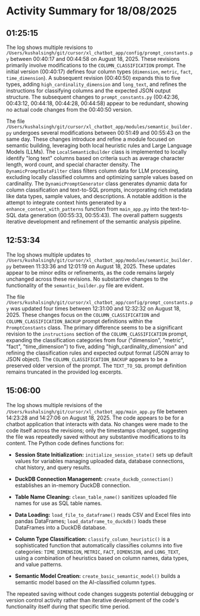 # Activity Summary for 18/08/2025

## 01:25:15
The log shows multiple revisions to `/Users/kushalsingh/git/cursor/xl_chatbot_app/config/prompt_constants.py` between 00:40:17 and 00:44:58 on August 18, 2025.  These revisions primarily involve modifications to the `COLUMN_CLASSIFICATION` prompt.  The initial version (00:40:17) defines four column types (`dimension`, `metric`, `fact`, `time_dimension`). A subsequent revision (00:40:50) expands this to five types, adding `high_cardinality_dimension` and `long_text`, and refines the instructions for classifying columns and the expected JSON output structure.  The subsequent changes to `prompt_constants.py` (00:42:36, 00:43:12, 00:44:18, 00:44:28, 00:44:58)  appear to be redundant, showing no actual code changes from the 00:40:50 version.

The file `/Users/kushalsingh/git/cursor/xl_chatbot_app/modules/semantic_builder.py` undergoes several modifications between 00:51:49 and 00:55:43 on the same day. These changes introduce and refine a module focused on semantic building, leveraging both local heuristic rules and Large Language Models (LLMs).  The `LocalSemanticBuilder` class is implemented to locally identify "long text" columns based on criteria such as average character length, word count, and special character density. The `DynamicPromptDataFilter` class filters column data for LLM processing, excluding locally classified columns and optimizing sample values based on cardinality. The `DynamicPromptGenerator` class generates dynamic data for column classification and text-to-SQL prompts, incorporating rich metadata like data types, sample values, and descriptions. A notable addition is the attempt to integrate context hints generated by a `enhance_context_with_patterns` function from `main_app.py` into the text-to-SQL data generation (00:55:33, 00:55:43).  The overall pattern suggests iterative development and refinement of the semantic analysis pipeline.


## 12:53:34
The log shows multiple updates to `/Users/kushalsingh/git/cursor/xl_chatbot_app/modules/semantic_builder.py` between 11:33:36 and 12:01:19 on August 18, 2025.  These updates appear to be minor edits or refinements, as the code remains largely unchanged across these revisions.  No substantive changes to the functionality of the `semantic_builder.py` file are evident.

The file `/Users/kushalsingh/git/cursor/xl_chatbot_app/config/prompt_constants.py` was updated four times between 12:31:00 and 12:32:32 on August 18, 2025. These changes focus on the `COLUMN_CLASSIFICATION` and `COLUMN_CLASSIFICATION_BACKUP` prompt definitions within the `PromptConstants` class.  The primary difference seems to be a significant revision to the `instructions` section of the `COLUMN_CLASSIFICATION` prompt, expanding the classification categories from four ("dimension", "metric", "fact", "time_dimension") to five, adding "high_cardinality_dimension" and refining the classification rules and expected output format (JSON array to JSON object).  The `COLUMN_CLASSIFICATION_BACKUP` appears to be a preserved older version of the prompt.  The `TEXT_TO_SQL` prompt definition remains truncated in the provided log excerpts.


## 15:06:00
The log shows multiple revisions of the `/Users/kushalsingh/git/cursor/xl_chatbot_app/main_app.py` file between 14:23:28 and 14:27:06 on August 18, 2025.  The code appears to be for a chatbot application that interacts with data.  No changes were made to the code itself across the revisions; only the timestamps changed, suggesting the file was repeatedly saved without any substantive modifications to its content.  The Python code defines functions for:

* **Session State Initialization:**  `initialize_session_state()` sets up default values for variables managing uploaded data, database connections, chat history, and query results.

* **DuckDB Connection Management:** `create_duckdb_connection()` establishes an in-memory DuckDB connection.

* **Table Name Cleaning:** `clean_table_name()` sanitizes uploaded file names for use as SQL table names.

* **Data Loading:** `load_file_to_dataframe()` reads CSV and Excel files into pandas DataFrames; `load_dataframe_to_duckdb()` loads these DataFrames into a DuckDB database.

* **Column Type Classification:** `classify_column_heuristic()` is a sophisticated function that automatically classifies columns into five categories:  `TIME_DIMENSION`, `METRIC`, `FACT`, `DIMENSION`, and `LONG_TEXT`, using a combination of heuristics based on column names, data types, and value patterns.

* **Semantic Model Creation:** `create_basic_semantic_model()` builds a semantic model based on the AI-classified column types.

The repeated saving without code changes suggests potential debugging or version control activity rather than iterative development of the code's functionality itself during that specific time period.
